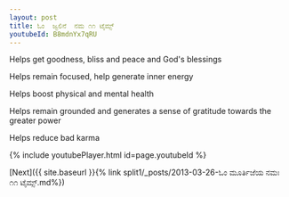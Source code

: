 ```yaml
---
layout: post
title: ಓಂ  ಜ್ವಲಿನೆ  ನಮ ೧೧ ಟೈಮ್ಸ್
youtubeId: B8mdnYx7qRU
---
```

 
 
Helps get goodness, bliss and peace and God's blessings
 
Helps remain focused, help generate inner energy 
 
Helps boost physical and mental health 
 
Helps remain grounded and generates a sense of gratitude towards the greater power 
 
Helps reduce bad karma
 
 
 
 


{% include youtubePlayer.html id=page.youtubeId %}
 
[Next]({{ site.baseurl }}{% link  split1/_posts/2013-03-26-ಓಂ ಮೂರ್ತಿಜೆಯ ನಮಃ ೧೧ ಟೈಮ್ಸ್.md%})
 
